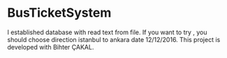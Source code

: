 # BusTicketSystem
I established database with read text from file. 
If you want to try , you should choose direction istanbul to ankara date 12/12/2016.
This project is developed with Bihter ÇAKAL.
